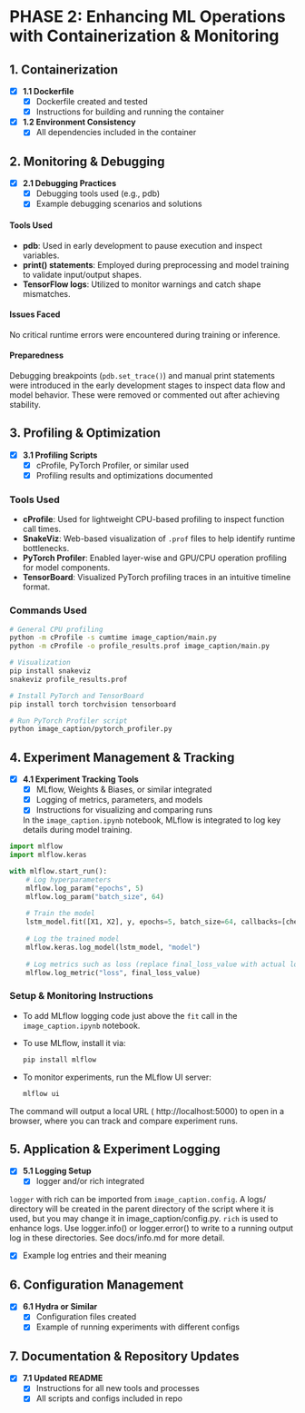 # PHASE 2: Enhancing ML Operations with Containerization & Monitoring

## 1. Containerization
- [x] **1.1 Dockerfile**
  - [x] Dockerfile created and tested
  - [x] Instructions for building and running the container
- [x] **1.2 Environment Consistency**
  - [x] All dependencies included in the container

## 2. Monitoring & Debugging

- [x] **2.1 Debugging Practices**
  - [x] Debugging tools used (e.g., pdb)
  - [x] Example debugging scenarios and solutions
#### Tools Used
- **pdb**: Used in early development to pause execution and inspect variables.
- **print() statements**: Employed during preprocessing and model training to validate input/output shapes.
- **TensorFlow logs**: Utilized to monitor warnings and catch shape mismatches.

#### Issues Faced
No critical runtime errors were encountered during training or inference.

#### Preparedness
Debugging breakpoints (`pdb.set_trace()`) and manual print statements were introduced in the early development stages to inspect data flow and model behavior. These were removed or commented out after achieving stability.
  
## 3. Profiling & Optimization
- [x] **3.1 Profiling Scripts**
  - [x] cProfile, PyTorch Profiler, or similar used
  - [x] Profiling results and optimizations documented

### Tools Used
- **cProfile**: Used for lightweight CPU-based profiling to inspect function call times.
- **SnakeViz**: Web-based visualization of `.prof` files to help identify runtime bottlenecks.
- **PyTorch Profiler**: Enabled layer-wise and GPU/CPU operation profiling for model components.
- **TensorBoard**: Visualized PyTorch profiling traces in an intuitive timeline format.

### Commands Used
```bash
# General CPU profiling
python -m cProfile -s cumtime image_caption/main.py
python -m cProfile -o profile_results.prof image_caption/main.py

# Visualization
pip install snakeviz
snakeviz profile_results.prof

# Install PyTorch and TensorBoard
pip install torch torchvision tensorboard

# Run PyTorch Profiler script
python image_caption/pytorch_profiler.py
```

## 4. Experiment Management & Tracking
- [x] **4.1 Experiment Tracking Tools**
  - [x] MLflow, Weights & Biases, or similar integrated
  - [x] Logging of metrics, parameters, and models
  - [x] Instructions for visualizing and comparing runs

  In the `image_caption.ipynb` notebook, MLflow is integrated to log key details during model training.

```python
import mlflow
import mlflow.keras

with mlflow.start_run():
    # Log hyperparameters
    mlflow.log_param("epochs", 5)
    mlflow.log_param("batch_size", 64)
    
    # Train the model
    lstm_model.fit([X1, X2], y, epochs=5, batch_size=64, callbacks=[checkpoint], verbose=1)
    
    # Log the trained model
    mlflow.keras.log_model(lstm_model, "model")
    
    # Log metrics such as loss (replace final_loss_value with actual loss)
    mlflow.log_metric("loss", final_loss_value)
```

### Setup & Monitoring Instructions
- To add MLflow logging code just above the `fit` call in the `image_caption.ipynb` notebook.
- To use MLflow, install it via:

  ```bash
  pip install mlflow

- To monitor experiments, run the MLflow UI server:
  ```bash
  mlflow ui

The command will output a local URL ( http://localhost:5000) to open in a browser, where you can track and compare experiment runs.

## 5. Application & Experiment Logging
- [x] **5.1 Logging Setup**
  - [x] logger and/or rich integrated

`logger` with rich can be imported from `image_caption.config`. A logs/ directory will be created in the parent directory of the script where it is used, but you may change it in image_caption/config.py. `rich` is used to enhance logs. Use logger.info() or logger.error() to write to a running output log in these directories. See docs/info.md for more detail.

  - [x] Example log entries and their meaning

## 6. Configuration Management
- [x] **6.1 Hydra or Similar**
  - [x] Configuration files created
  - [x] Example of running experiments with different configs

## 7. Documentation & Repository Updates
- [x] **7.1 Updated README**
  - [x] Instructions for all new tools and processes
  - [x] All scripts and configs included in repo
